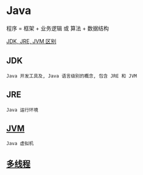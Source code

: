 # Java

程序 = 框架 + 业务逻辑 或 算法 + 数据结构

[JDK, JRE, JVM 区别](https://docs.oracle.com/javase/8/docs/)

## JDK

    Java 开发工具及, Java 语言级别的概念, 包含 JRE 和 JVM

## JRE

    Java 运行环境 

## [JVM](jvm/README.md)

    Java 虚拟机

## [多线程](多线程/多线程.md)
